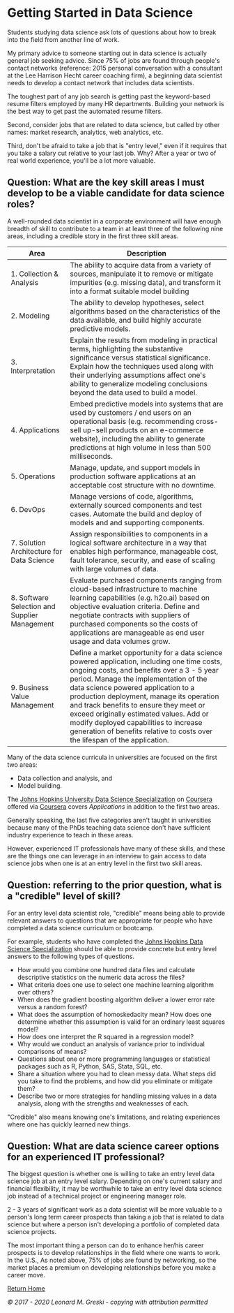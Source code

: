 # Getting Started in Data Science

Students studying data science ask lots of questions about how to break into the field from another line of work.

My primary advice to someone starting out in data science is actually general job seeking advice. Since 75% of jobs are found through people's contact networks (reference: 2015 personal conversation with a consultant at the Lee Harrison Hecht career coaching firm), a beginning data scientist needs to develop a contact network that includes data scientists.

The toughest part of any job search is getting past the keyword-based resume filters employed by many HR departments. Building your network is the best way to get past the automated resume filters.

Second, consider jobs that are related to data science, but called by other names: market research, analytics, web analytics, etc.

Third, don't be afraid to take a job that is "entry level," even if it requires that you take a salary cut relative to your last job. Why? After a year or two of real world experience, you'll be a lot more valuable.

## Question: What are the key skill areas I must develop to be a viable candidate for data science roles?

A well-rounded data scientist in a corporate environment will have enough breadth of skill to contribute to a team in at least three of the following nine areas, including a credible story in the first three skill areas.

|Area|Description|
|------------|-----------|
|1. Collection & Analysis|The ability to acquire data from a variety of sources, manipulate it to remove or mitigate impurities (e.g. missing data), and transform it into a format suitable model building|
|2. Modeling|The ability to develop hypotheses, select algorithms based on the characteristics of the data available, and build highly accurate predictive models.|
|3. Interpretation|Explain the results from modeling in practical terms, highlighting the substantive significance versus statistical significance. Explain how the techniques used along with their underlying assumptions affect one's ability to generalize modeling conclusions beyond the data used to build a model.|
|4. Applications|Embed predictive models into systems that are used by customers / end users on an operational basis (e.g. recommending cross-sell up-sell products on an e-commerce website), including the ability to generate predictions at high volume in less than 500 milliseconds.|
|5. Operations|Manage, update, and support models in production software applications at an acceptable cost structure with no downtime.|
|6. DevOps|Manage versions of code, algorithms, externally sourced components and test cases. Automate the build and deploy of models and and supporting components.|
|7. Solution Architecture for Data Science|Assign responsibilities to components in a logical software architecture in a way that enables high performance, manageable cost, fault tolerance, security, and ease of scaling with large volumes of data.|
|8. Software Selection and Supplier Management|Evaluate purchased components ranging from cloud-based infrastructure to machine learning capabilities (e.g. h2o.ai) based on objective evaluation criteria. Define and negotiate contracts with suppliers of purchased components so the costs of applications are manageable as end user usage and data volumes grow.|
|9. Business Value Management|Define a market opportunity for a data science powered application, including one time costs, ongoing costs, and benefits over a 3 - 5 year period. Manage the implementation of the data science powered application to a production deployment, manage its operation and track benefits to ensure they meet or exceed originally estimated values. Add or modify deployed capabilities to increase generation of benefits relative to costs over the lifespan of the application.|



Many of the data science curricula in universities are focused on the first two areas:

* Data collection and analysis, and
* Model building.

The [Johns Hopkins University Data Science Specialization](http://bit.ly/2czgkI7) on [Coursera](http://bit.ly/2fHV3uo) offered via [Coursera](http://coursera.org) covers *Applications* in addition to the first two areas.

Generally speaking, the last five categories aren't taught in universities because many of the PhDs teaching data science don't have sufficient industry experience to teach in these areas.

However, experienced IT professionals have many of these skills, and these are the things one can leverage in an interview to gain access to data science jobs when one is at an entry level in the first two skill areas.


## Question: referring to the prior question, what is a "credible" level of skill?

For an entry level data scientist role, "credible" means being able to provide relevant answers to questions that are appropriate for people who have completed a data science curriculum or bootcamp.  

For example, students who have completed the [Johns Hopkins Data Science Specialization](http://bit.ly/2czgkI7) should be able to provide concrete but entry level answers to the following types of questions.

* How would you combine one hundred data files and calculate descriptive statistics on the numeric data across the files?
* What criteria does one use to select one machine learning algorithm over others?
* When does the gradient boosting algorithm deliver a lower error rate versus a random forest?
* What does the assumption of homoskedacity mean? How does one determine whether this assumption is valid for an ordinary least squares model?
* How does one interpret the R squared in a regression model?
* Why would we conduct an analysis of variance prior to individual comparisons of means?
* Questions about one or more programming languages or statistical packages such as R, Python, SAS, Stata, SQL, etc.
* Share a situation where you had to clean messy data. What steps did you take to find the problems, and how did you eliminate or mitigate them?
* Describe two or more strategies for handling missing values in a data analysis, along with the strengths and weaknesses of each.

"Credible" also means knowing one's limitations, and relating experiences where one has quickly learned new things. 

## Question: What are data science career options for an experienced IT professional?

The biggest question is whether one is willing to take an entry level data science job at an entry level salary. Depending on one's current salary and financial flexibility, it may be worthwhile to take an entry level data science job instead of a technical project or engineering manager role.

2 - 3 years of significant work as a data scientist will be more valuable to a person's long term career prospects than taking a job that is related to data science but where a person isn't developing a portfolio of completed data science projects.  

The most important thing a person can do to enhance her/his career prospects is to develop relationships in the field where one wants to work. In the U.S., As noted above, 75% of jobs are found by networking, so the market places a premium on developing relationships before you make a career move.


[Return Home](http://bit.ly/2ouaZTF)

*© 2017 - 2020 Leonard M. Greski - copying with attribution permitted* 
